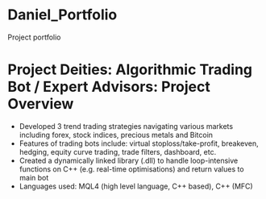 # Daniel_Portfolio
Project portfolio

# Project Deities: Algorithmic Trading Bot / Expert Advisors: Project Overview
* Developed 3 trend trading strategies navigating various markets including forex, stock indices, precious metals and Bitcoin
* Features of trading bots include: virtual stoploss/take-profit, breakeven, hedging, equity curve trading, trade filters, dashboard, etc.
* Created a dynamically linked library (.dll) to handle loop-intensive functions on C++ (e.g. real-time optimisations) and return values to main bot
* Languages used: MQL4 (high level language, C++ based), C++ (MFC)
